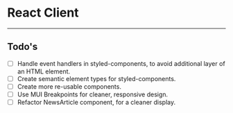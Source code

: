 # React Client

---

## Todo's

- [ ] Handle event handlers in styled-components, to avoid additional layer of an HTML element.
- [ ] Create semantic element types for styled-components.
- [ ] Create more re-usable components.
- [ ] Use MUI Breakpoints for cleaner, responsive design.
- [ ] Refactor NewsArticle component, for a cleaner display.